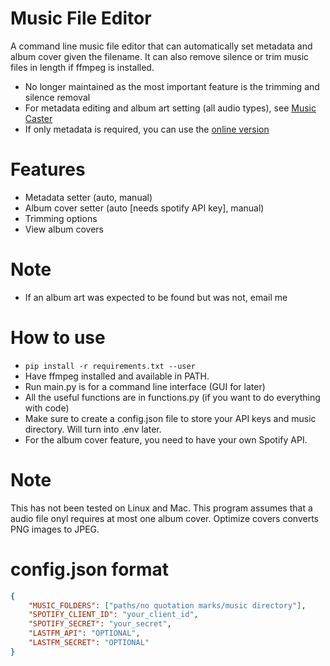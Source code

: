 # Music File Editor
A command line music file editor that can automatically set metadata and album cover given the filename. It can also remove silence or trim music files in length if ffmpeg is installed.
- No longer maintained as the most important feature is the trimming and silence removal
- For metadata editing and album art setting (all audio types), see [Music Caster](https://github.com/elibroftw/music-caster/)
- If only metadata is required, you can use the [online version](http://elijahlopez.ca/metadata-setter/)

# Features
- Metadata setter (auto, manual)
- Album cover setter (auto [needs spotify API key], manual)
- Trimming options
- View album covers

# Note
- If an album art was expected to be found but was not, email me

# How to use
- `pip install -r requirements.txt --user`
- Have ffmpeg installed and available in PATH.
- Run main.py is for a command line interface (GUI for later)
- All the useful functions are in functions.py (if you want to do everything with code)
- Make sure to create a config.json file to store your API keys and music directory. Will turn into .env later.
- For the album cover feature, you need to have your own Spotify API.

# Note
This has not been tested on Linux and Mac.
This program assumes that a audio file onyl requires at most one album cover.
Optimize covers converts PNG images to JPEG.

# config.json format
```json
{
    "MUSIC_FOLDERS": ["paths/no quotation marks/music directory"],
    "SPOTIFY_CLIENT_ID": "your_client_id",
    "SPOTIFY_SECRET": "your_secret",
    "LASTFM_API": "OPTIONAL",
    "LASTFM_SECRET": "OPTIONAL"
}
```
